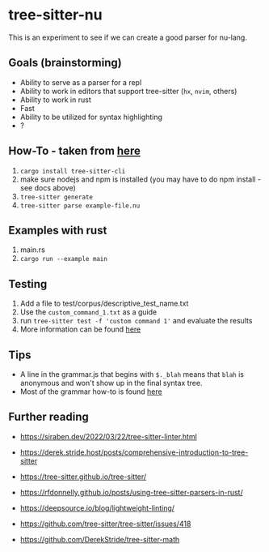# tree-sitter-nu

This is an experiment to see if we can create a good parser for nu-lang.

## Goals (brainstorming)

- Ability to serve as a parser for a repl
- Ability to work in editors that support tree-sitter (`hx`, `nvim`, others)
- Ability to work in rust
- Fast
- Ability to be utilized for syntax highlighting
- ?

## How-To - taken from [here](https://tree-sitter.github.io/tree-sitter/creating-parsers)

1. `cargo install tree-sitter-cli`
2. make sure nodejs and npm is installed (you may have to do npm install - see docs above)
3. `tree-sitter generate`
4. `tree-sitter parse example-file.nu`

## Examples with rust

1. main.rs
2. `cargo run --example main`

## Testing

1. Add a file to test/corpus/descriptive_test_name.txt
2. Use the `custom_command_1.txt` as a guide
3. run `tree-sitter test -f 'custom command 1'` and evaluate the results
4. More information can be found [here](https://tree-sitter.github.io/tree-sitter/creating-parsers#command-test)

## Tips

- A line in the grammar.js that begins with `$._blah` means that `blah` is anonymous and won't show up in the final syntax tree.
- Most of the grammar how-to is found [here](https://tree-sitter.github.io/tree-sitter/creating-parsers#the-grammar-dsl)

## Further reading

- https://siraben.dev/2022/03/22/tree-sitter-linter.html
- https://derek.stride.host/posts/comprehensive-introduction-to-tree-sitter

- https://tree-sitter.github.io/tree-sitter/
- https://rfdonnelly.github.io/posts/using-tree-sitter-parsers-in-rust/
- https://deepsource.io/blog/lightweight-linting/
- https://github.com/tree-sitter/tree-sitter/issues/418
- https://github.com/DerekStride/tree-sitter-math
